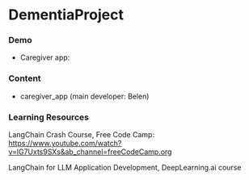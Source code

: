 # DementiaProject

### Demo 

- Caregiver app:

### Content 
- caregiver_app (main developer: Belen)

### Learning Resources

LangChain Crash Course, Free Code Camp: https://www.youtube.com/watch?v=lG7Uxts9SXs&ab_channel=freeCodeCamp.org

LangChain for LLM Application Development, DeepLearning.ai course 

